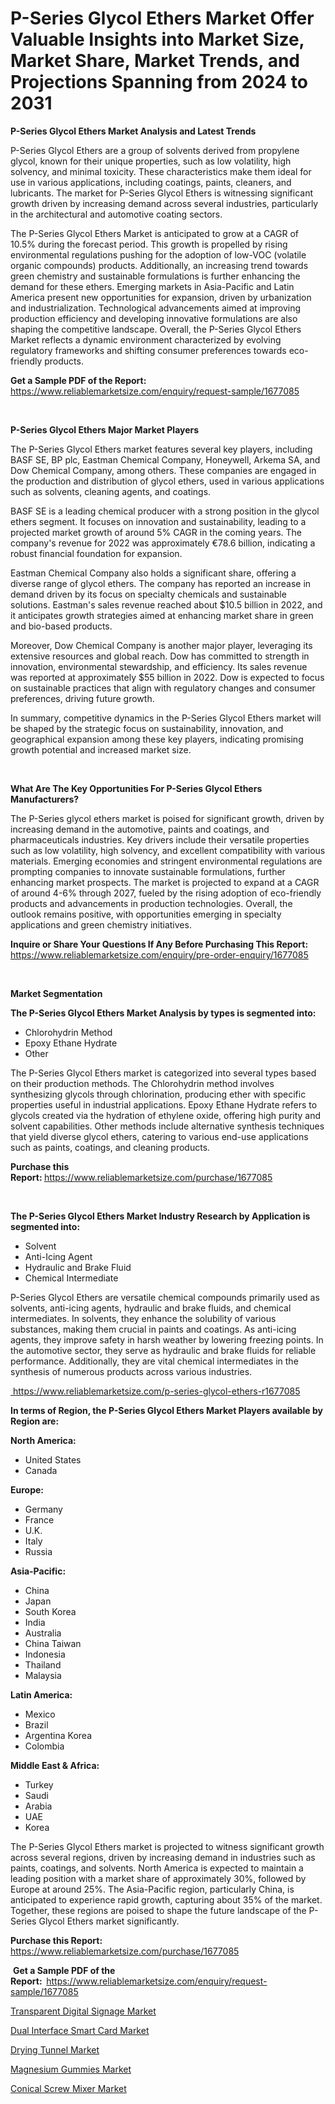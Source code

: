 <p><h1>P-Series Glycol Ethers Market Offer Valuable Insights into Market Size, Market Share, Market Trends, and Projections Spanning from 2024 to 2031</h1></p><p><strong>P-Series Glycol Ethers Market Analysis and Latest Trends</strong></p>
<p><p>P-Series Glycol Ethers are a group of solvents derived from propylene glycol, known for their unique properties, such as low volatility, high solvency, and minimal toxicity. These characteristics make them ideal for use in various applications, including coatings, paints, cleaners, and lubricants. The market for P-Series Glycol Ethers is witnessing significant growth driven by increasing demand across several industries, particularly in the architectural and automotive coating sectors.</p><p>The P-Series Glycol Ethers Market is anticipated to grow at a CAGR of 10.5% during the forecast period. This growth is propelled by rising environmental regulations pushing for the adoption of low-VOC (volatile organic compounds) products. Additionally, an increasing trend towards green chemistry and sustainable formulations is further enhancing the demand for these ethers. Emerging markets in Asia-Pacific and Latin America present new opportunities for expansion, driven by urbanization and industrialization. Technological advancements aimed at improving production efficiency and developing innovative formulations are also shaping the competitive landscape. Overall, the P-Series Glycol Ethers Market reflects a dynamic environment characterized by evolving regulatory frameworks and shifting consumer preferences towards eco-friendly products.</p></p>
<p><strong>Get a Sample PDF of the Report:&nbsp;</strong> <a href="https://www.reliablemarketsize.com/enquiry/request-sample/1677085?utm_campaign=1180&utm_medium=2&utm_source=Github&utm_content=ia&utm_term=30092024&utm_id=p-series-glycol-ethers">https://www.reliablemarketsize.com/enquiry/request-sample/1677085</a></p>
<p>&nbsp;</p>
<p><strong>P-Series Glycol Ethers Major Market Players</strong></p>
<p><p>The P-Series Glycol Ethers market features several key players, including BASF SE, BP plc, Eastman Chemical Company, Honeywell, Arkema SA, and Dow Chemical Company, among others. These companies are engaged in the production and distribution of glycol ethers, used in various applications such as solvents, cleaning agents, and coatings.</p><p>BASF SE is a leading chemical producer with a strong position in the glycol ethers segment. It focuses on innovation and sustainability, leading to a projected market growth of around 5% CAGR in the coming years. The company's revenue for 2022 was approximately €78.6 billion, indicating a robust financial foundation for expansion.</p><p>Eastman Chemical Company also holds a significant share, offering a diverse range of glycol ethers. The company has reported an increase in demand driven by its focus on specialty chemicals and sustainable solutions. Eastman's sales revenue reached about $10.5 billion in 2022, and it anticipates growth strategies aimed at enhancing market share in green and bio-based products.</p><p>Moreover, Dow Chemical Company is another major player, leveraging its extensive resources and global reach. Dow has committed to strength in innovation, environmental stewardship, and efficiency. Its sales revenue was reported at approximately $55 billion in 2022. Dow is expected to focus on sustainable practices that align with regulatory changes and consumer preferences, driving future growth.</p><p>In summary, competitive dynamics in the P-Series Glycol Ethers market will be shaped by the strategic focus on sustainability, innovation, and geographical expansion among these key players, indicating promising growth potential and increased market size.</p></p>
<p>&nbsp;</p>
<p><strong>What Are The Key Opportunities For P-Series Glycol Ethers Manufacturers?</strong></p>
<p><p>The P-Series glycol ethers market is poised for significant growth, driven by increasing demand in the automotive, paints and coatings, and pharmaceuticals industries. Key drivers include their versatile properties such as low volatility, high solvency, and excellent compatibility with various materials. Emerging economies and stringent environmental regulations are prompting companies to innovate sustainable formulations, further enhancing market prospects. The market is projected to expand at a CAGR of around 4-6% through 2027, fueled by the rising adoption of eco-friendly products and advancements in production technologies. Overall, the outlook remains positive, with opportunities emerging in specialty applications and green chemistry initiatives.</p></p>
<p><strong>Inquire or Share Your Questions If Any Before Purchasing This Report:</strong> <a href="https://www.reliablemarketsize.com/enquiry/pre-order-enquiry/1677085?utm_campaign=1180&utm_medium=2&utm_source=Github&utm_content=ia&utm_term=30092024&utm_id=p-series-glycol-ethers">https://www.reliablemarketsize.com/enquiry/pre-order-enquiry/1677085</a></p>
<p>&nbsp;</p>
<p><strong>Market Segmentation</strong></p>
<p><strong>The P-Series Glycol Ethers Market Analysis by types is segmented into:</strong></p>
<p><ul><li>Chlorohydrin Method</li><li>Epoxy Ethane Hydrate</li><li>Other</li></ul></p>
<p><p>The P-Series Glycol Ethers market is categorized into several types based on their production methods. The Chlorohydrin method involves synthesizing glycols through chlorination, producing ether with specific properties useful in industrial applications. Epoxy Ethane Hydrate refers to glycols created via the hydration of ethylene oxide, offering high purity and solvent capabilities. Other methods include alternative synthesis techniques that yield diverse glycol ethers, catering to various end-use applications such as paints, coatings, and cleaning products.</p></p>
<p><strong>Purchase this Report:&nbsp;</strong><a href="https://www.reliablemarketsize.com/purchase/1677085?utm_campaign=1180&utm_medium=2&utm_source=Github&utm_content=ia&utm_term=30092024&utm_id=p-series-glycol-ethers">https://www.reliablemarketsize.com/purchase/1677085</a></p>
<p>&nbsp;</p>
<p><strong>The P-Series Glycol Ethers Market Industry Research by Application is segmented into:</strong></p>
<p><ul><li>Solvent</li><li>Anti-Icing Agent</li><li>Hydraulic and Brake Fluid</li><li>Chemical Intermediate</li></ul></p>
<p><p>P-Series Glycol Ethers are versatile chemical compounds primarily used as solvents, anti-icing agents, hydraulic and brake fluids, and chemical intermediates. In solvents, they enhance the solubility of various substances, making them crucial in paints and coatings. As anti-icing agents, they improve safety in harsh weather by lowering freezing points. In the automotive sector, they serve as hydraulic and brake fluids for reliable performance. Additionally, they are vital chemical intermediates in the synthesis of numerous products across various industries.</p></p>
<p><a href="https://www.reliablemarketsize.com/p-series-glycol-ethers-r1677085?utm_campaign=1180&utm_medium=2&utm_source=Github&utm_content=ia&utm_term=30092024&utm_id=p-series-glycol-ethers">&nbsp;https://www.reliablemarketsize.com/p-series-glycol-ethers-r1677085</a></p>
<p><strong>In terms of Region, the P-Series Glycol Ethers Market Players available by Region are:</strong></p>
<p>
    <p> <strong> North America: </strong>
        <ul>
            <li>United States</li>
            <li>Canada</li>
        </ul>
        </p> 
    <p> <strong> Europe: </strong>
        <ul>
            <li>Germany</li>
            <li>France</li>
            <li>U.K.</li>
            <li>Italy</li>
            <li>Russia</li>
        </ul>
        </p> 
    <p> <strong> Asia-Pacific: </strong>
        <ul>
            <li>China</li>
            <li>Japan</li>
            <li>South Korea</li>
            <li>India</li>
            <li>Australia</li>
            <li>China Taiwan</li>
            <li>Indonesia</li>
            <li>Thailand</li>
            <li>Malaysia</li>
        </ul>
        </p> 
    <p> <strong> Latin America: </strong>
        <ul>
            <li>Mexico</li>
            <li>Brazil</li>
            <li>Argentina Korea</li>
            <li>Colombia</li>
        </ul>
        </p> 
    <p> <strong> Middle East & Africa: </strong>
        <ul>
            <li>Turkey</li>
            <li>Saudi</li>
            <li>Arabia</li>
            <li>UAE</li>
            <li>Korea</li>
        </ul>
    </p>
    </p>
<p><p>The P-Series Glycol Ethers market is projected to witness significant growth across several regions, driven by increasing demand in industries such as paints, coatings, and solvents. North America is expected to maintain a leading position with a market share of approximately 30%, followed by Europe at around 25%. The Asia-Pacific region, particularly China, is anticipated to experience rapid growth, capturing about 35% of the market. Together, these regions are poised to shape the future landscape of the P-Series Glycol Ethers market significantly.</p></p>
<p><strong>Purchase this Report: </strong><a href="https://www.reliablemarketsize.com/purchase/1677085?utm_campaign=1180&utm_medium=2&utm_source=Github&utm_content=ia&utm_term=30092024&utm_id=p-series-glycol-ethers">https://www.reliablemarketsize.com/purchase/1677085</a></p>
<p>&nbsp;<strong>Get a Sample PDF of the Report:&nbsp;&nbsp;</strong><a href="https://www.reliablemarketsize.com/enquiry/request-sample/1677085?utm_campaign=1180&utm_medium=2&utm_source=Github&utm_content=ia&utm_term=30092024&utm_id=p-series-glycol-ethers">https://www.reliablemarketsize.com/enquiry/request-sample/1677085</a></p>
<p><strong></strong></p>
<p><p><a href="https://issuu.com/reportprime-2/docs/transparent-digital-signage-market-_88b6dbdf3e15ce?utm_campaign=1180&utm_medium=2&utm_source=Github&utm_content=ia&utm_term=30092024&utm_id=p-series-glycol-ethers">Transparent Digital Signage Market</a></p><p><a href="https://issuu.com/reportprime-2/docs/dual-interface-smart-card-market-si_b2c0af9ccdc8fb?utm_campaign=1180&utm_medium=2&utm_source=Github&utm_content=ia&utm_term=30092024&utm_id=p-series-glycol-ethers">Dual Interface Smart Card Market</a></p><p><a href="https://www.linkedin.com/pulse/drying-tunnel-market-segmentation-geographical-regions-forcast-giikf?utm_campaign=1180&utm_medium=2&utm_source=Github&utm_content=ia&utm_term=30092024&utm_id=p-series-glycol-ethers">Drying Tunnel Market</a></p><p><a href="https://www.linkedin.com/pulse/magnesium-gummies-market-outlook-complete-industry-analysis-jnpnc?utm_campaign=1180&utm_medium=2&utm_source=Github&utm_content=ia&utm_term=30092024&utm_id=p-series-glycol-ethers">Magnesium Gummies Market</a></p><p><a href="https://www.linkedin.com/pulse/comprehensive-look-product-type-100-50000l500000-100000lothers-7jbbf?utm_campaign=1180&utm_medium=2&utm_source=Github&utm_content=ia&utm_term=30092024&utm_id=p-series-glycol-ethers">Conical Screw Mixer Market</a></p></p>